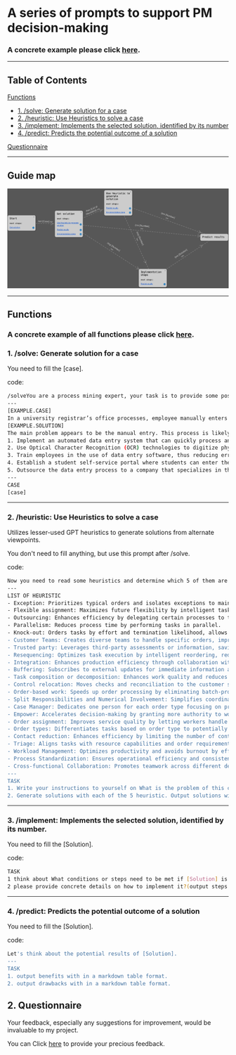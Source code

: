 # A series of prompts to support PM decision-making

### A concrete example please click [here](https://chat.openai.com/share/1615a842-35f0-4cf5-b72a-d9312bc7499e).

---
## Table of Contents

[Functions](#functions)
   - [1. /solve: Generate solution for a case](#1-solve-generate-solution-for-a-case)
   - [2. /heuristic: Use Heuristics to solve a case](#2-heuristic-use-heuristics-to-solve-a-case)
   - [3. /implement: Implements the selected solution, identified by its number](#3-implement-implements-the-selected-solution-identified-by-its-number)
   - [4. /predict: Predicts the potential outcome of a solution](#4-predict-predicts-the-potential-outcome-of-a-solution)

[Questionnaire](#2-questionnaire)

---
## Guide map
![Guide Map](data/guide_map.png)

---
## Functions
### A concrete example of all functions please click [here](https://chat.openai.com/share/1615a842-35f0-4cf5-b72a-d9312bc7499e).

### 1. /solve: Generate solution for a case

You need to fill the [case].

code:
```bash
/solveYou are a process mining expert, your task is to provide some possible redesign ideas based on CASE, please follow the EXAMPLE below, and give some redesign ideas for the CASE I gave.
---
[EXAMPLE.CASE]
In a university registrar’s office processes, employee manually enters students’ data into the system. Which lead to long processing times.
[EXAMPLE.SOLUTION]
The main problem appears to be the manual entry. This process is likely causing significant delays due to the laborious nature of manual data entry. The solution should focus on improving the efficiency of the data entry process. I will provide 6 possible redesign solutions for this case:
1. Implement an automated data entry system that can quickly process and upload large quantities of student data.
2. Use Optical Character Recognition (OCR) technologies to digitize physical student documents.
3. Train employees in the use of data entry software, thus reducing errors and increasing speed.
4. Establish a student self-service portal where students can enter their own data, reducing the workload on office staff.
5. Outsource the data entry process to a company that specializes in this field.
---
CASE
[case]
```

---
### 2. /heuristic: Use Heuristics to solve a case

Utilizes lesser-used GPT heuristics to generate solutions from alternate viewpoints.

You don't need to fill anything, but use this prompt after /solve.

code:

```bash
Now you need to read some heuristics and determine which 5 of them are most applicable for the case.
---
LIST OF HEURISTIC
- Exception: Prioritizes typical orders and isolates exceptions to maintain normal operations.
- Flexible assignment: Maximizes future flexibility by intelligent task assignment among resources.
- Outsourcing: Enhances efficiency by delegating certain processes to third parties.
- Parallelism: Reduces process time by performing tasks in parallel.
- Knock-out: Orders tasks by effort and termination likelihood, allows early process termination if conditions aren't met.
- Customer Teams: Creates diverse teams to handle specific orders, improving operational flexibility.
- Trusted party: Leverages third-party assessments or information, saving verification efforts.
- Resequencing: Optimizes task execution by intelligent reordering, reducing setup times.
- Integration: Enhances production efficiency through collaboration with customers or suppliers.
- Buffering: Subscribes to external updates for immediate information availability.
- Task composition or decomposition: Enhances work quality and reduces setup times by smart task composition or decomposition.
- Control relocation: Moves checks and reconciliation to the customer side to simplify business operations.
- Order-based work: Speeds up order processing by eliminating batch-processing and periodic activities.
- Split Responsibilities and Numerical Involvement: Simplifies coordination and minimizes conflicts by reducing involved parties.
- Case Manager: Dedicates one person for each order type focusing on process management.
- Empower: Accelerates decision-making by granting more authority to workers.
- Order assignment: Improves service quality by letting workers handle as many steps as possible for an order.
- Order types: Differentiates tasks based on order type to potentially establish new processes.
- Contact reduction: Enhances efficiency by limiting the number of contacts.
- Triage: Aligns tasks with resource capabilities and order requirements.
- Workload Management: Optimizes productivity and avoids burnout by effective task distribution.
- Process Standardization: Ensures operational efficiency and consistency through standardized processes.
- Cross-functional Collaboration: Promotes teamwork across different departments towards a shared goal.
---
TASK
1. Write your instructions to yourself on What is the problem of this case, which 5 heuristics most applicable for solving this problem.
2. Generate solutions with each of the 5 heuristic. Output solutions with number and applied heuristic in a markdown table format.
```

---
### 3. /implement: Implements the selected solution, identified by its number.

You need to fill the [Solution].

code:
```bash
TASK
1 think about What conditions or steps need to be met if [Solution] is to be put into practice.
2 please provide concrete details on how to implement it?(output steps with number in a markdown table format)
```

---
### 4. /predict: Predicts the potential outcome of a solution

You need to fill the [Solution].

code:
```bash
Let's think about the potential results of [Solution].
---
TASK
1. output benefits with in a markdown table format.
2. output drawbacks with in a markdown table format.
```

## 2. Questionnaire
Your feedback, especially any suggestions for improvement, would be invaluable to my project. 

You can Click [here](https://forms.gle/dTEFhRCafksPkTo19) to provide your precious feedback.

